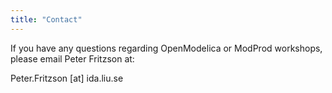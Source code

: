 ```yaml
---
title: "Contact"
---
```

<p>If you have any questions regarding OpenModelica or ModProd workshops, please email Peter Fritzson at:</p>
<p>Peter.Fritzson [at] ida.liu.se</p>